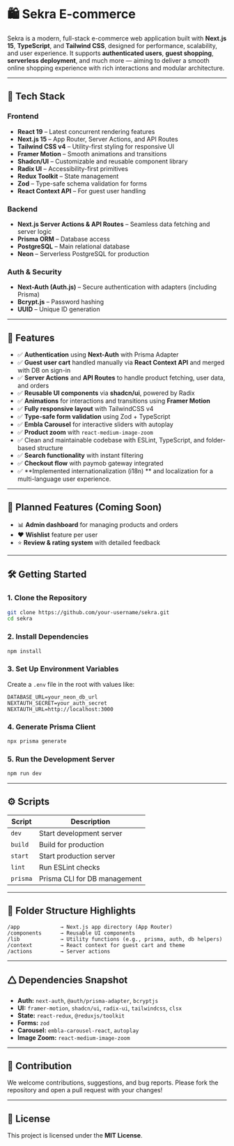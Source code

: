 # 🛍️ Sekra E-commerce

Sekra is a modern, full-stack e-commerce web application built with **Next.js 15**, **TypeScript**, and **Tailwind CSS**, designed for performance, scalability, and user experience.
It supports **authenticated users**, **guest shopping**, **serverless deployment**, and much more — aiming to deliver a smooth online shopping experience with rich interactions and modular architecture.

---

## 🚀 Tech Stack

### Frontend

* **React 19** – Latest concurrent rendering features
* **Next.js 15** – App Router, Server Actions, and API Routes
* **Tailwind CSS v4** – Utility-first styling for responsive UI
* **Framer Motion** – Smooth animations and transitions
* **Shadcn/UI** – Customizable and reusable component library
* **Radix UI** – Accessibility-first primitives
* **Redux Toolkit** – State management
* **Zod** – Type-safe schema validation for forms
* **React Context API** – For guest user handling

### Backend

* **Next.js Server Actions & API Routes** – Seamless data fetching and server logic
* **Prisma ORM** – Database access
* **PostgreSQL** – Main relational database
* **Neon** – Serverless PostgreSQL for production

### Auth & Security

* **Next-Auth (Auth.js)** – Secure authentication with adapters (including Prisma)
* **Bcrypt.js** – Password hashing
* **UUID** – Unique ID generation

---

## 🧩 Features

* ✅ **Authentication** using **Next-Auth** with Prisma Adapter
* ✅ **Guest user cart** handled manually via **React Context API** and merged with DB on sign-in
* ✅ **Server Actions** and **API Routes** to handle product fetching, user data, and orders
* ✅ **Reusable UI components** via **shadcn/ui**, powered by Radix
* ✅ **Animations** for interactions and transitions using **Framer Motion**
* ✅ **Fully responsive layout** with TailwindCSS v4
* ✅ **Type-safe form validation** using Zod + TypeScript
* ✅ **Embla Carousel** for interactive sliders with autoplay
* ✅ **Product zoom** with `react-medium-image-zoom`
* ✅ Clean and maintainable codebase with ESLint, TypeScript, and folder-based structure
* ✅ **Search functionality** with instant filtering
* ✅ **Checkout flow** with paymob gateway integrated
* ✅ **Implemented internationalization (i18n) ** and localization for a multi-language user experience.

---

## 🔮 Planned Features (Coming Soon)

* 📊 **Admin dashboard** for managing products and orders
* ❤️ **Wishlist** feature per user
* ⭐ **Review & rating system** with detailed feedback

---

## 🛠️ Getting Started

### 1. Clone the Repository

```bash
git clone https://github.com/your-username/sekra.git
cd sekra
```

### 2. Install Dependencies

```bash
npm install
```

### 3. Set Up Environment Variables

Create a `.env` file in the root with values like:

```env
DATABASE_URL=your_neon_db_url
NEXTAUTH_SECRET=your_auth_secret
NEXTAUTH_URL=http://localhost:3000
```

### 4. Generate Prisma Client

```bash
npx prisma generate
```

### 5. Run the Development Server

```bash
npm run dev
```

---

## ⚙️ Scripts

| Script   | Description                  |
| -------- | ---------------------------- |
| `dev`    | Start development server     |
| `build`  | Build for production         |
| `start`  | Start production server      |
| `lint`   | Run ESLint checks            |
| `prisma` | Prisma CLI for DB management |

---

## 📁 Folder Structure Highlights

```
/app             → Next.js app directory (App Router)
/components      → Reusable UI components
/lib             → Utility functions (e.g., prisma, auth, db helpers)
/context         → React context for guest cart and theme
/actions         → Server actions
```

---

## 🛆 Dependencies Snapshot

* **Auth:** `next-auth`, `@auth/prisma-adapter`, `bcryptjs`
* **UI:** `framer-motion`, `shadcn/ui`, `radix-ui`, `tailwindcss`, `clsx`
* **State:** `react-redux`, `@reduxjs/toolkit`
* **Forms:** `zod`
* **Carousel:** `embla-carousel-react`, `autoplay`
* **Image Zoom:** `react-medium-image-zoom`

---

## 🧠 Contribution

We welcome contributions, suggestions, and bug reports.
Please fork the repository and open a pull request with your changes!

---

## 📄 License

This project is licensed under the **MIT License**.
